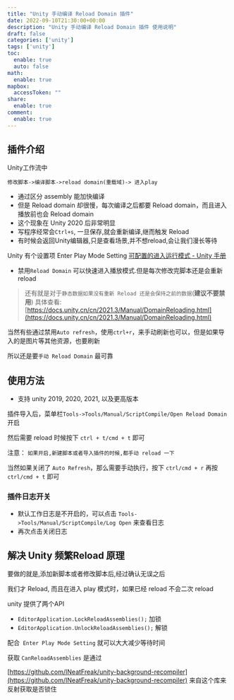 ```yaml
---
title: "Unity 手动编译 Reload Domain 插件"
date: 2022-09-10T21:30:00+00:00
description: "Unity 手动编译 Reload Domain 插件 使用说明"
draft: false
categories: ['unity']
tags: ['unity']
toc:
  enable: true
  auto: false
math:
  enable: true
mapbox:
  accessToken: ""
share:
  enable: true
comment:
  enable: true
---
```


## 插件介绍

Unity工作流中

`修改脚本->编译脚本->reload domain(重载域)-> 进入play`

- 通过区分 assembly 能加快编译
- 但是 Reload domain 却很慢，每次编译之后都要 Reload domain，而且进入播放前也会 Reload domain
- 这个现象在 Unity 2020 后非常明显
- 写程序经常会`Ctrl+s`, 一旦保存,就会重新编译,继而触发 Reload
- 有时候会返回Unity编辑器,只是查看场景,并不想reload,会让我们漫长等待

Unity 有个设置项 Enter Play Mode Setting  [可配置的进入运行模式 - Unity 手册](https://docs.unity.cn/cn/2021.3/Manual/ConfigurableEnterPlayMode.html)

- 禁用`Reload Domain` 可以快速进入播放模式.但是每次修改完脚本还是会重新reload

> 还有就是对于`静态数据如果没有重新 Reload 还是会保持之前的数据`(**建议不要禁用**) 具体查看: [https://docs.unity.cn/cn/2021.3/Manual/DomainReloading.html](https://docs.unity.cn/cn/2021.3/Manual/DomainReloading.html)

当然有些通过禁用`Auto refresh`，使用`ctrl+r`，来手动刷新也可以，但是如果导入的是图片等其他资源，也要刷新

所以还是要`手动 Reload Domain` 最可靠

## 使用方法

- 支持 unity 2019, 2020, 2021, 以及更高版本

插件导入后，菜单栏`Tools->Tools/Manual/ScriptCompile/Open Reload Domain` 开启

然后需要 reload 时候按下 `ctrl + t/cmd + t` 即可

注意： `如果开启,新建脚本或者导入插件的时候,都手动 reload 一下`

当然如果关闭了 `Auto Refresh`，那么需要手动执行，按下 `ctrl/cmd + r` 再按 `ctrl/cmd + t` 即可

### 插件日志开关

- 默认工作日志是不开启的，可以点击 `Tools->Tools/Manual/ScriptCompile/Log Open` 来查看日志
- 再次点击关闭日志

## 解决 Unity 频繁Reload 原理

要做的就是,添加新脚本或者修改脚本后,经过确认无误之后

我们才 Reload, 而且在进入 play 模式时，如果已经 reload 不会二次 reload

unity 提供了两个API

- `EditorApplication.LockReloadAssemblies();` 加锁
- `EditorApplication.UnlockReloadAssemblies();` 解锁

配合` Enter Play Mode Setting` 就可以大大减少等待时间

获取 `CanReloadAssemblies` 是通过

[https://github.com/INeatFreak/unity-background-recompiler](https://github.com/INeatFreak/unity-background-recompiler) 来自这个库来反射获取是否锁住

